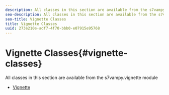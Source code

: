 ```yaml
---
description: All classes in this section are available from the s7vampy.vignette module
seo-description: All classes in this section are available from the s7vampy.vignette module
seo-title: Vignette Classes
title: Vignette Classes
uuid: 273e210e-adf7-4f70-bbb0-e07915e95768
---
```


# Vignette Classes{#vignette-classes}

All classes in this section are available from the s7vampy.vignette module

* [Vignette](r-class-s7vampy-vignette-vignette.md)
